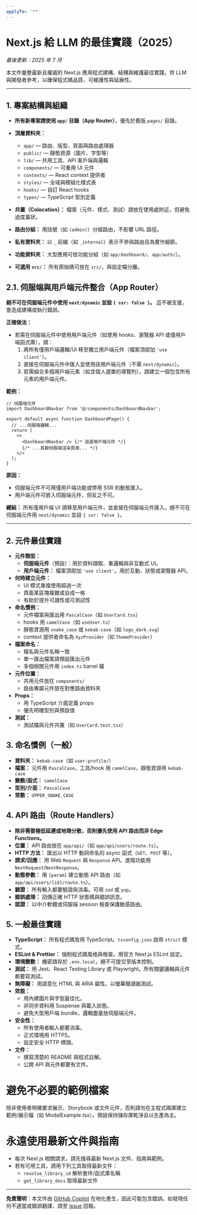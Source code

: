```yaml
---
applyTo: '**'
---
```


# Next.js 給 LLM 的最佳實踐（2025）

_最後更新：2025 年 7 月_

本文件彙整最新且權威的 Next.js 應用程式建構、結構與維護最佳實踐，供 LLM 與開發者參考，以確保程式碼品質、可維護性與延展性。

---

## 1. 專案結構與組織

- **所有新專案請使用 `app/` 目錄（App Router）**，優先於舊版 `pages/` 目錄。
- **頂層資料夾：**
  - `app/` — 路由、版型、頁面與路由處理器
  - `public/` — 靜態資源（圖片、字型等）
  - `lib/` — 共用工具、API 客戶端與邏輯
  - `components/` — 可重用 UI 元件
  - `contexts/` — React context 提供者
  - `styles/` — 全域與模組化樣式表
  - `hooks/` — 自訂 React hooks
  - `types/` — TypeScript 型別定義
- **共置（Colocation）：** 檔案（元件、樣式、測試）請放在使用處附近，但避免過度巢狀。
- **路由分組：** 用括號（如 `(admin)`）分組路由，不影響 URL 路徑。
- **私有資料夾：** 以 `_` 前綴（如 `_internal`）表示不參與路由且為實作細節。

- **功能資料夾：** 大型應用可依功能分組（如 `app/dashboard/`、`app/auth/`）。
- **可選用 `src/`：** 所有原始碼可放在 `src/`，與設定檔分離。

## 2.1. 伺服端與用戶端元件整合（App Router）

**絕不可在伺服端元件中使用 `next/dynamic` 並設 `{ ssr: false }`。** 這不被支援，會造成建構或執行錯誤。

**正確做法：**
- 若需在伺服端元件中使用用戶端元件（如使用 hooks、瀏覽器 API 或僅用戶端函式庫），請：
  1. 將所有僅用戶端邏輯/UI 移至獨立用戶端元件（檔案頂部加 `'use client'`）。
  2. 直接在伺服端元件中匯入並使用該用戶端元件（不需 `next/dynamic`）。
  3. 若需組合多個用戶端元素（如含個人選單的導覽列），請建立一個包含所有元素的用戶端元件。

**範例：**

```tsx
// 伺服端元件
import DashboardNavbar from '@/components/DashboardNavbar';

export default async function DashboardPage() {
  // ...伺服端邏輯...
  return (
    <>
      <DashboardNavbar /> {/* 這是用戶端元件 */}
      {/* ...其餘伺服端渲染頁面... */}
    </>
  );
}
```

**原因：**
- 伺服端元件不可用僅用戶端功能或停用 SSR 的動態匯入。
- 用戶端元件可嵌入伺服端元件，但反之不可。

**總結：**
所有僅用戶端 UI 請移至用戶端元件，並直接在伺服端元件匯入。絕不可在伺服端元件用 `next/dynamic` 並設 `{ ssr: false }`。

---

## 2. 元件最佳實踐

- **元件類型：**
  - **伺服端元件**（預設）：用於資料擷取、重邏輯與非互動式 UI。
  - **用戶端元件：** 檔案頂部加 `'use client'`。用於互動、狀態或瀏覽器 API。
- **何時建立元件：**
  - UI 模式重複使用超過一次
  - 頁面某區塊複雜或自成一格
  - 有助於提升可讀性或可測試性
- **命名慣例：**
  - 元件檔案與匯出用 `PascalCase`（如 `UserCard.tsx`）
  - hooks 用 `camelCase`（如 `useUser.ts`）
  - 靜態資源用 `snake_case` 或 `kebab-case`（如 `logo_dark.svg`）
  - context 提供者命名為 `XyzProvider`（如 `ThemeProvider`）
- **檔案命名：**
  - 檔名與元件名稱一致
  - 單一匯出檔案請預設匯出元件
  - 多個相關元件用 `index.ts` barrel 檔
- **元件位置：**
  - 共用元件放在 `components/`
  - 路由專屬元件放在對應路由資料夾
- **Props：**
  - 用 TypeScript 介面定義 props
  - 優先明確型別與預設值
- **測試：**
  - 測試檔與元件共置（如 `UserCard.test.tsx`）

## 3. 命名慣例（一般）

- **資料夾：** `kebab-case`（如 `user-profile/`）
- **檔案：** 元件用 `PascalCase`，工具/hook 用 `camelCase`，靜態資源用 `kebab-case`
- **變數/函式：** `camelCase`
- **型別/介面：** `PascalCase`
- **常數：** `UPPER_SNAKE_CASE`

## 4. API 路由（Route Handlers）

- **除非需要極低延遲或地理分散，否則優先使用 API 路由而非 Edge Functions。**
- **位置：** API 路由放在 `app/api/`（如 `app/api/users/route.ts`）。
- **HTTP 方法：** 匯出以 HTTP 動詞命名的 async 函式（`GET`、`POST` 等）。
- **請求/回應：** 用 Web `Request` 與 `Response` API。進階功能用 `NextRequest`/`NextResponse`。
- **動態參數：** 用 `[param]` 建立動態 API 路由（如 `app/api/users/[id]/route.ts`）。
- **驗證：** 所有輸入都要驗證與消毒。可用 `zod` 或 `yup`。
- **錯誤處理：** 回傳正確 HTTP 狀態碼與錯誤訊息。
- **認證：** 以中介軟體或伺服端 session 檢查保護敏感路由。

## 5. 一般最佳實踐

- **TypeScript：** 所有程式碼皆用 TypeScript。`tsconfig.json` 啟用 `strict` 模式。
- **ESLint & Prettier：** 強制程式碼風格與檢查。用官方 Next.js ESLint 設定。
- **環境變數：** 機密請存於 `.env.local`，絕不可提交至版本控制。
- **測試：** 用 Jest、React Testing Library 或 Playwright。所有關鍵邏輯與元件都要寫測試。
- **無障礙：** 用語意化 HTML 與 ARIA 屬性。以螢幕閱讀器測試。
- **效能：**
  - 用內建圖片與字型最佳化。
  - 非同步資料用 Suspense 與載入狀態。
  - 避免大型用戶端 bundle，邏輯盡量放伺服端元件。
- **安全性：**
  - 所有使用者輸入都要消毒。
  - 正式環境用 HTTPS。
  - 設定安全 HTTP 標頭。
- **文件：**
  - 撰寫清楚的 README 與程式註解。
  - 公開 API 與元件都要有文件。

# 避免不必要的範例檔案

除非使用者明確要求展示、Storybook 或文件元件，否則請勿在主程式碼庫建立範例/展示檔（如 ModalExample.tsx）。預設保持儲存庫乾淨且以生產為主。

# 永遠使用最新文件與指南
- 每次 Next.js 相關請求，請先搜尋最新 Next.js 文件、指南與範例。
- 若有可用工具，請用下列工具取得最新文件：
  - `resolve_library_id` 解析套件/函式庫名稱
  - `get_library_docs` 取得最新文件

---

**免責聲明**：本文件由 [GitHub Copilot](https://docs.github.com/copilot/about-github-copilot/what-is-github-copilot) 在地化產生，因此可能包含錯誤。如發現任何不適當或錯誤翻譯，請至 [issue](../../issues) 回報。
